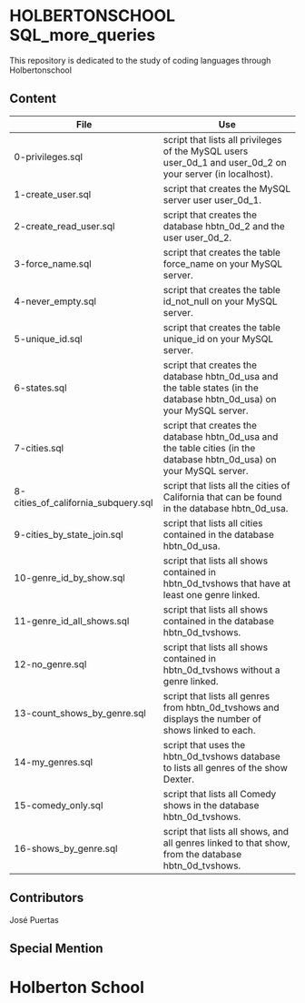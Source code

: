 # HOLBERTONSCHOOL SQL_more_queries

This repository is dedicated to the study of coding languages through Holbertonschool

## Content

|File|Use|
|---------|---------------------------|
|0-privileges.sql|script that lists all privileges of the MySQL users user_0d_1 and user_0d_2 on your server (in localhost).|
|1-create_user.sql|script that creates the MySQL server user user_0d_1.|
|2-create_read_user.sql|script that creates the database hbtn_0d_2 and the user user_0d_2.|
|3-force_name.sql|script that creates the table force_name on your MySQL server.|
|4-never_empty.sql|script that creates the table id_not_null on your MySQL server.|
|5-unique_id.sql|script that creates the table unique_id on your MySQL server.|
|6-states.sql|script that creates the database hbtn_0d_usa and the table states (in the database hbtn_0d_usa) on your MySQL server.|
|7-cities.sql|script that creates the database hbtn_0d_usa and the table cities (in the database hbtn_0d_usa) on your MySQL server.|
|8-cities_of_california_subquery.sql|script that lists all the cities of California that can be found in the database hbtn_0d_usa.|
|9-cities_by_state_join.sql|script that lists all cities contained in the database hbtn_0d_usa.|
|10-genre_id_by_show.sql|script that lists all shows contained in hbtn_0d_tvshows that have at least one genre linked.|
|11-genre_id_all_shows.sql|script that lists all shows contained in the database hbtn_0d_tvshows.|
|12-no_genre.sql|script that lists all shows contained in hbtn_0d_tvshows without a genre linked.|
|13-count_shows_by_genre.sql|script that lists all genres from hbtn_0d_tvshows and displays the number of shows linked to each.|
|14-my_genres.sql|script that uses the hbtn_0d_tvshows database to lists all genres of the show Dexter.|
|15-comedy_only.sql|script that lists all Comedy shows in the database hbtn_0d_tvshows.|
|16-shows_by_genre.sql|script that lists all shows, and all genres linked to that show, from the database hbtn_0d_tvshows.|

## Contributors

José Puertas

## Special Mention

# Holberton School
